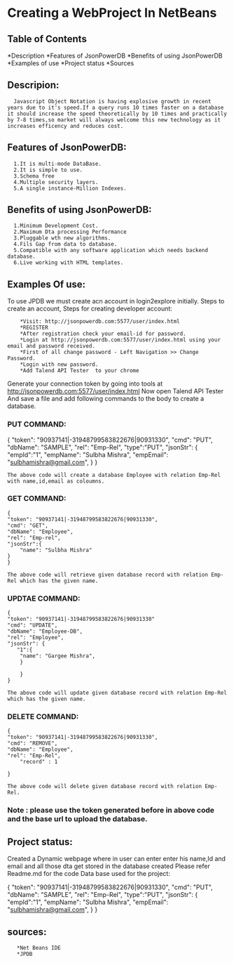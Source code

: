 # Creating a WebProject In NetBeans

## Table of Contents
*Description
*Features of JsonPowerDB
*Benefits of using JsonPowerDB
*Examples of use
*Project status
*Sources


## Descripion:

    
      Javascript Object Notation is having explosive growth in recent years due to it's speed.If a query runs 10 times faster on a database it should increase the speed theoretically by 10 times and practically by 7-8 times,so market will always welcome this new technology as it increases efficency and reduces cost.
   

## Features of JsonPowerDB:
   
      1.It is multi-mode DataBase.
	  2.It is simple to use.
	  3.Schema free
	  4.Multiple security layers.
	  5.A single instance-Million Indexes.
	 
## Benefits of using JsonPowerDB:

      1.Minimum Development Cost.
	  2.Maximum Dta processing Performance
	  3.Pluggable wth new algorithms.
	  4.Fils Gap from data to database.
	  5.Compatible with any software application which needs backend database.
	  6.Live working with HTML templates.
	 
## Examples Of use:
   To use JPDB we must create acn account in login2explore initially.
   Steps to create an account,
   Steps for creating developer account:

		*Visit: http://jsonpowerdb.com:5577/user/index.html
		*REGISTER
		*After registration check your email-id for password.
		*Login at http://jsonpowerdb.com:5577/user/index.html using your email and password received.
		*First of all change password - Left Navigation >> Change Password.
		*Login with new password. 
		*Add Talend API Tester  to your chrome
  Generate your connection token by going into tools at	http://jsonpowerdb.com:5577/user/index.html
  Now open Talend API Tester And save a file and add following commands to the body to create a database.
  
  ### PUT COMMAND:
  
   {
    "token": "90937141|-31948799583822676|90931330",
    "cmd": "PUT",
    "dbName": "SAMPLE",
    "rel": "Emp-Rel",
  	"type":"PUT",
    "jsonStr": {
        "empId":"1",
        "empName": "Sulbha Mishra",
        "empEmail": "sulbhamishra@gmail.com",
    	}
	}
	
	The above code will create a database Employee with relation Emp-Rel with name,id,email as coloumns.
	
	
	
  ### GET COMMAND:
  
	
	{
    "token": "90937141|-31948799583822676|90931330",
    "cmd": "GET",
    "dbName": "Employee",
    "rel": "Emp-rel",
    "jsonStr":{
        "name": "Sulbha Mishra"
    }
	}
	
	The above code will retrieve given database record with relation Emp-Rel which has the given name.
	
	
	
  ### UPDTAE COMMAND:
  
  
	
	{
    "token": "90937141|-31948799583822676|90931330"
    "cmd": "UPDATE",
    "dbName": "Employee-DB",
    "rel": "Employee",
    "jsonStr": {
       "1":{
        "name": "Gargee Mishra",
      	}
       
  	 	}
	}
	
	The above code will update given database record with relation Emp-Rel which has the given name.
	
	
  ### DELETE COMMAND:
  
  
	
	{
    "token": "90937141|-31948799583822676|90931330",
    "cmd": "REMOVE",
    "dbName": "Employee",
    "rel": "Emp-Rel",
 		"record" : 1
       
    }
	
	The above code will delete given database record with relation Emp-Rel.
	
	
	
  
  ### Note : please use the token generated before in above code and the base url to upload the database.



## Project status:
   Created a Dynamic webpage where in user can enter enter his name,Id and email and all those dta get stored in the database created 
   Please refer Readme.md for the code
   Data base used for the project:
   
   {
    "token": "90937141|-31948799583822676|90931330",
    "cmd": "PUT",
    "dbName": "SAMPLE",
    "rel": "Emp-Rel",
  	"type":"PUT",
    "jsonStr": {
        "empId":"1",
        "empName": "Sulbha Mishra",
        "empEmail": "sulbhamishra@gmail.com",
    	}
	}
	



## sources:
	   *Net Beans IDE
	   *JPDB  
  
  
